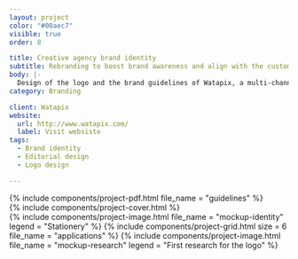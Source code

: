```yaml
---
layout: project
color: "#00aec7"
visible: true
order: 8

title: Creative agency brand identity
subtitle: Rebranding to boost brand awareness and align with the customer base
body: |-
  Design of the logo and the brand guidelines of Watapix, a multi-channel communication agency. Project carried out while working at Watapix.
category: Branding

client: Watapix
website:
  url: http://www.watapix.com/
  label: Visit websiste
tags: 
  - Brand identity
  - Editorial design
  - Logo design

---
```


<div class="section">
  <div class="section__container">
    {% include components/project-pdf.html 
      file_name = "guidelines"
    %}
  </div>
</div>

<div class="section section--fullWidth">
  <div class="section__container">
    {% include components/project-cover.html %}
  </div>
</div>

<div class="section">
  <div class="section__container">
    {% include components/project-image.html 
      file_name = "mockup-identity"
      legend = "Stationery"
    %}
    {% include components/project-grid.html
      size = 6
      file_name = "applications"
    %}
    {% include components/project-image.html 
      file_name = "mockup-research"
      legend = "First research for the logo"
    %}
  </div>
</div>
